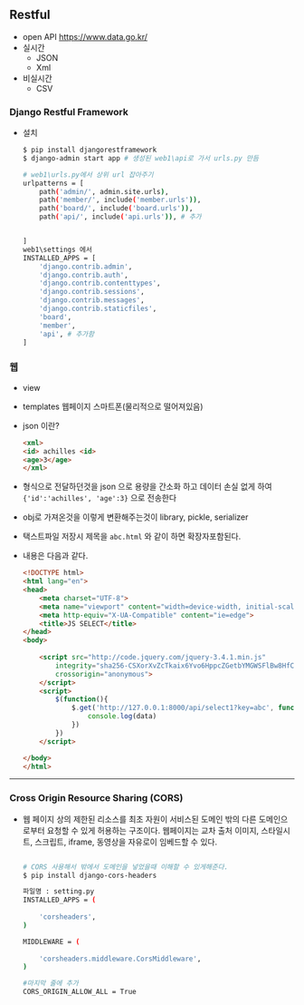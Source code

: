 ## Restful
- open API
    https://www.data.go.kr/
- 실시간
    - JSON
    - Xml
- 비실시간
    - CSV 

### Django Restful Framework
- 설치
    ```bash
    $ pip install djangorestframework
    $ django-admin start app # 생성된 web1\api로 가서 urls.py 만듬

    # web1\urls.py에서 상위 url 잡아주기 
    urlpatterns = [
        path('admin/', admin.site.urls),
        path('member/', include('member.urls')),
        path('board/', include('board.urls')),
        path('api/', include('api.urls')), # 추가


    ]
    web1\settings 에서 
    INSTALLED_APPS = [
        'django.contrib.admin',
        'django.contrib.auth',
        'django.contrib.contenttypes',
        'django.contrib.sessions',
        'django.contrib.messages',
        'django.contrib.staticfiles',
        'board', 
        'member',
        'api', # 추가함
    ]
    ```

### 웹
- view
- templates 웹페이지 스마트폰(물리적으로 떨어져있음)

- json 이란?
    ```html
    <xml> 
    <id> achilles <id>
    <age>3</age>
    </xml>
    ```
- 형식으로 전달하던것을 json 으로 용량을 간소화 하고 데이터 손실 없게 하여 `{'id':'achilles', 'age':3}` 으로 전송한다
- obj로 가져온것을 이렇게 변환해주는것이 library, pickle, serializer

- 택스트파일 저장시 제목을 `abc.html` 와 같이 하면 확장자포함된다.
- 내용은 다음과 같다.
    ```html
    <!DOCTYPE html>
    <html lang="en">
    <head>
        <meta charset="UTF-8">
        <meta name="viewport" content="width=device-width, initial-scale=1.0">
        <meta http-equiv="X-UA-Compatible" content="ie=edge">
        <title>JS SELECT</title>
    </head>
    <body>
        
        <script src="http://code.jquery.com/jquery-3.4.1.min.js" 
            integrity="sha256-CSXorXvZcTkaix6Yvo6HppcZGetbYMGWSFlBw8HfCJo=" 
            crossorigin="anonymous">
        </script>
        <script>
            $(function(){
                $.get('http://127.0.0.1:8000/api/select1?key=abc', function(data){
                    console.log(data)
                })
            })
        </script>

    </body>
    </html>
    ```
---

### Cross Origin Resource Sharing (CORS)
- 웹 페이지 상의 제한된 리소스를 최초 자원이 서비스된 도메인 밖의 다른 도메인으로부터 요청할 수 있게 허용하는 구조이다. 웹페이지는 교차 출처 이미지, 스타일시트, 스크립트, iframe, 동영상을 자유로이 임베드할 수 있다.

    ```bash

    # CORS 사용해서 밖에서 도메인을 넣었을때 이해할 수 있게해준다.
    $ pip install django-cors-headers

    파일명 : setting.py
    INSTALLED_APPS = (
        
        'corsheaders',  
    )

    MIDDLEWARE = (
        
        'corsheaders.middleware.CorsMiddleware',    
    )

    #마지막 줄에 추가
    CORS_ORIGIN_ALLOW_ALL = True
    ```